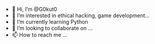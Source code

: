 - 👋 Hi, I’m @G0kut0
- 👀 I’m interested in ethical hacking, game development...
- 🌱 I’m currently learning Python
- 💞️ I’m looking to collaborate on ...
- 📫 How to reach me ...

<!---
G0kut0/G0kut0 is a ✨ special ✨ repository because its `README.md` (this file) appears on your GitHub profile.
You can click the Preview link to take a look at your changes.
--->
